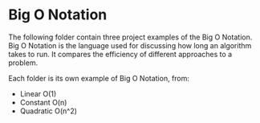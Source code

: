 # Big O Notation

The following folder contain three project examples of the Big O Notation.
Big O Notation is the language used for discussing how long an algorithm 
takes to run. It compares the efficiency of different approaches to a problem.

Each folder is its own example of Big O Notation, from:
* Linear O(1)
* Constant O(n)
* Quadratic O(n^2)